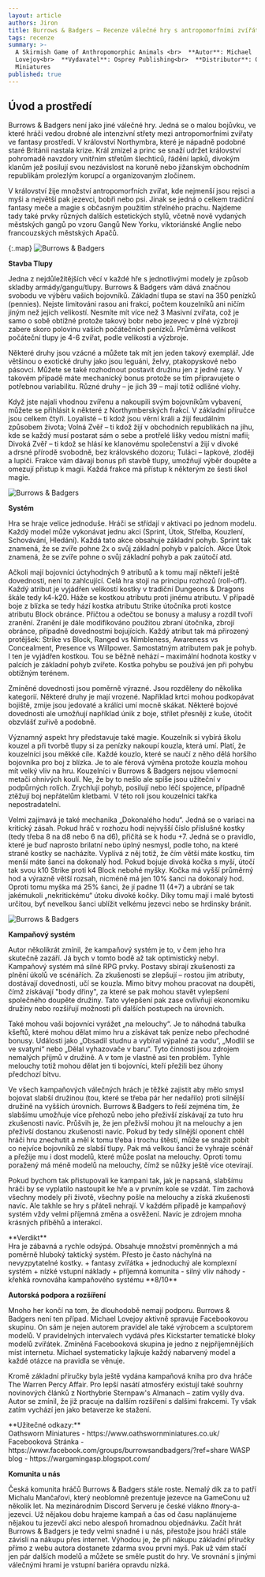 ```yaml
---
layout: article
authors: Jiron
title: Burrows & Badgers – Recenze válečné hry s antropomorfními zvířátky
tags: recenze
summary: >-
  A Skirmish Game of Anthropomorphic Animals <br>  **Autor**: Michael
  Lovejoy<br>  **Vydavatel**: Osprey Publishing<br>  **Distributor**: Oathsworn
  Miniatures 
published: true
---
```

## Úvod a prostředí

Burrows & Badgers není jako jiné válečné hry. Jedná se o malou bojůvku, ve které hráči vedou drobné ale intenzivní střety mezi antropomorfními zvířaty ve fantasy prostředí. V království Northymbra, které je nápadně podobné staré Británii nastala krize. Král zmizel a princ se snaží udržet království pohromadě navzdory vnitřním střetům šlechticů, řádění lapků, divokým klanům jež posilují svou nezávislost na koruně nebo jižanským obchodním republikám prolezlým korupcí a organizovaným zločinem.

V království žije množství antropomorfních zvířat, kde nejmenší jsou rejsci a myši a největší pak jezevci, bobři nebo psi. Jinak se jedná o celkem tradiční fantasy meče a magie s občasným použitím střelného prachu. Najdeme tady také prvky různých dalších estetických stylů, včetně nově vydaných městských gangů po vzoru Gangů New Yorku, viktoriánské Anglie nebo francouzských městských Apačů.

{:.map} 
![Burrows & Badgers]({{site.baseurl}}/88/bblogo.jpg)

**Stavba Tlupy**

Jedna z nejdůležitějších věcí v každé hře s jednotlivými modely je způsob skladby armády/gangu/tlupy. Burrows & Badgers vám dává značnou svobodu ve výběru vašich bojovníků. Základní tlupa se staví na 350 penízků (pennies). Nejste limitováni rasou ani frakcí, počtem kouzelníků ani ničím jiným než jejich velikostí. Nesmíte mít více než 3 Masivní zvířata, což je samo o sobě obtížné protože takový bobr nebo jezevec v plné výzbroji zabere skoro polovinu vašich počátečních penízků. Průměrná velikost počáteční tlupy je 4-6 zvířat, podle velikosti a výzbroje.

Některé druhy jsou vzácné a můžete tak mít jen jeden takový exemplář. Jde většinou o exotické druhy jako jsou leguáni, želvy, ptakopyskové nebo pásovci. Můžete se také rozhodnout postavit družinu jen z jedné rasy. V takovém případě máte mechanický bonus protože se tím připravujete o potřebnou variabilitu. Různé druhy – je jich 39 – mají totiž odlišné vlohy.

Když jste najali vhodnou zvířenu a nakoupili svým bojovníkům vybavení, můžete se přihlásit k některé z Northymberských frakcí. V základní příručce jsou celkem čtyři. Loyalisté – ti kdož jsou věrní králi a žijí feudálním způsobem života; Volná Zvěř – ti kdož žijí v obchodních republikách na jihu, kde se každý musí postarat sám o sebe a protřelé lišky vedou místní mafii; Divoká Zvěř – ti kdož se hlásí ke klanovému společenství a žijí v divoké a drsné přírodě svobodně, bez královského dozoru; Tuláci – lapkové, zloději a lupiči. Frakce vám dávají bonus při stavbě tlupy, umožňují výběr doupěte a omezují přístup k magii. Každá frakce má přístup k některým ze šesti škol magie.

![Burrows & Badgers]({{site.baseurl}}/88/bb01.jpg)


**Systém**

Hra se hraje velice jednoduše. Hráči se střídají v aktivaci po jednom modelu. Každý model může vykonávat jednu akci (Sprint, Útok, Střelba, Kouzlení, Schovávání, Hledání). Každá tato akce obsahuje základní pohyb. Sprint tak znamená, že se zvíře pohne 2x o svůj základní pohyb v palcích. Akce Útok znamená, že se zvíře pohne o svůj základní pohyb a pak zaútočí atd.

Ačkoli mají bojovníci úctyhodných 9 atributů a k tomu mají někteří ještě dovednosti, není to zahlcující. Celá hra stojí na principu rozhozů (roll-off). Každý atribut je vyjádřen velikostí kostky v tradiční Dungeons & Dragons škále tedy k4-k20. Háže se kostkou atributu proti jinému atributu. V případě boje z blízka se tedy hází kostka atributu Strike útočníka proti kostce atributu Block obránce. Přičtou a odečtou se bonusy a malusy a rozdíl tvoří zranění. Zranění je dále modifikováno použitou zbraní útočníka, zbrojí obránce, případně dovednostmi bojujících. Každý atribut tak má přirozený protějšek: Strike vs Block, Ranged vs Nimbleness, Awareness vs Concealment, Presence vs Willpower. Samostatným atributem pak je pohyb. I ten je vyjádřen kostkou. Tou se běžně nehází – maximální hodnota kostky v palcích je základní pohyb zvířete. Kostka pohybu se používá jen při pohybu obtížným terénem.

Zmíněné dovednosti jsou poměrně výrazné. Jsou rozděleny do několika kategorií. Některé druhy je mají vrozené. Například krtci mohou podkopávat bojiště, zmije jsou jedovaté a králíci umí mocně skákat. Některé bojové dovednosti ale umožňují například únik z boje, střílet přesněji z kuše, útočit obzvlášť zuřivě a podobně.

Významný aspekt hry představuje také magie. Kouzelník si vybírá školu kouzel a při tvorbě tlupy si za penízky nakoupí kouzla, která umí. Platí, že kouzelníci jsou měkké cíle. Každé kouzlo, které se naučí z něho dělá horšího bojovníka pro boj z blízka. Je to ale férová výměna protože kouzla mohou mít velký vliv na hru. Kouzelníci v Burrows & Badgers nejsou všemocní metači ohnivých koulí. Ne, že by to nešlo ale spíše jsou užiteční v podpůrných rolích. Zrychlují pohyb, posilují nebo léčí spojence, případně ztěžují boj nepřátelům kletbami. V této roli jsou kouzelníci takřka nepostradatelní.

Velmi zajímavá je také mechanika „Dokonalého hodu“. Jedná se o variaci na kritický zásah. Pokud hráč v rozhozu hodí nejvyšší číslo příslušné kostky (tedy třeba 8 na d8 nebo 6 na d6), přičítá se k hodu +7. Jedná se o pravidlo, které je buď naprosto brilatní nebo úplný nesmysl, podle toho, na které straně kostky se nacházíte. Vyplívá z něj totiž, že čím větší máte kostku, tím menší máte šanci na dokonalý hod. Pokud bojuje divoká kočka s myší, útočí tak svou k10 Strike proti k4 Block nebohé myšky. Kočka má vyšší průměrný hod a výrazně větší rozsah, nicméně má jen 10% šanci na dokonalý hod. Oproti tomu myška má 25% šanci, že jí padne 11 (4+7) a ubrání se tak jakémukoli „nekritickému“ útoku divoké kočky. Díky tomu mají i malé bytosti určitou, byť nevelkou šanci ublížit velkému jezevci nebo se hrdinsky bránit.

![Burrows & Badgers]({{site.baseurl}}/88/bb02.jpg)


**Kampaňový systém**

Autor několikrát zmínil, že kampaňový systém je to, v čem jeho hra skutečně zazáří. Já bych v tomto bodě až tak optimistický nebyl. Kampaňový systém má silné RPG prvky. Postavy sbírají zkušenosti za plnění úkolů ve scénářích. Za zkušenosti se zlepšují – rostou jim atributy, dostávají dovednosti, učí se kouzla. Mimo bitvy mohou pracovat na doupěti, čímž získávají "body dřiny", za které se pak mohou stavět vylepšení společného doupěte družiny. Tato vylepšení pak zase ovlivňují ekonomiku družiny nebo rozšiřují možnosti při dalších postupech na úrovních.

Také mohou vaši bojovníci vyrážet „na melouchy“. Je to náhodná tabulka kšeftů, které mohou dělat mimo hru a získávat tak peníze nebo přechodné bonusy. Události jako „Obsadil studnu a vybíral výpalné za vodu“, „Modlil se ve svatyni“ nebo „Dělal vyhazovače v baru“. Tyto činnosti jsou zdrojem nemalých příjmů v družině. A v tom je vlastně asi ten problém. Tyhle melouchy totiž mohou dělat jen ti bojovníci, kteří přežili bez úhony předchozí bitvu.

Ve všech kampaňových válečných hrách je těžké zajistit aby mělo smysl bojovat slabší družinou (tou, které se třeba pár her nedařilo) proti silnější družině na vyšších úrovních. Burrows & Badgers to řeší zejména tím, že slabšímu umožňuje více přehozů nebo jeho přeživší získávají za tuto hru zkušenosti navíc. Průšvih je, že jen přeživší mohou jít na melouchy a jen přeživší dostanou zkušenosti navíc. Pokud by tedy silnější oponent chtěl hráči hru znechutit a měl k tomu třeba i trochu štěstí, může se snažit pobít co nejvíce bojovníků ze slabší tlupy. Pak má velkou šanci že vyhraje scénář a přežije mu i dost modelů, které může poslat na melouchy. Oproti tomu poražený má méně modelů na melouchy, čímž se nůžky ještě více otevírají.

Pokud bychom tak přistupovali ke kampani tak, jak je napsaná, slabšímu hráči by se vyplatilo nastoupit ke hře a v prvním kole se vzdát. Tím zachová všechny modely při životě, všechny pošle na melouchy a získá zkušenosti navíc. Ale takhle se hry s přáteli nehrají. V každém případě je kampaňový systém vždy velmi příjemná změna a osvěžení. Navíc je zdrojem mnoha krásných příběhů a interakcí.

<div class="sidebar" markdown="1">
**Verdikt** <br>
Hra je zábavná a rychle odsýpá. Obsahuje množství proměnných a má poměrně hluboký taktický systém. Přesto je často náchylná na nevyzpytatelné kostky. 
+ fantasy zvířátka
+ jednoduchý ale komplexní systém
+ nízké vstupní náklady
+ příjemná komunita
- silný vliv náhody
- křehká rovnováha kampaňového systému
**8/10**
</div>

**Autorská podpora a rozšíření**

Mnoho her končí na tom, že dlouhodobě nemají podporu. Burrows & Badgers není ten případ. Michael Lovejoy aktivně spravuje Facebookovou skupinu. On sám je nejen autorem pravidel ale také výrobcem a sculptorem modelů. V pravidelných intervalech vydává přes Kickstarter tematické bloky modelů zvířátek. Zmíněná Facebooková skupina je jedno z nejpříjemnějších míst internetu. Michael systematicky lajkuje každý nabarvený model a každé otázce na pravidla se věnuje.

Kromě základní příručky byla ještě vydána kampaňová kniha pro dva hráče The Warren Percy Affair. Pro lepší nasátí atmosféry existují také souhrny novinových článků z Northybrie Sternpaw's Almanach – zatím vyšly dva. Autor se zmínil, že již pracuje na dalším rozšíření s dalšími frakcemi. Ty však zatím vychází jen jako betaverze ke stažení.

<div class="sidebar" markdown="1">
**Užitečné odkazy:** <br>
Oathsworn Miniatures - https://www.oathswornminiatures.co.uk/
Facebooková Stránka - https://www.facebook.com/groups/burrowsandbadgers/?ref=share
WASP blog - https://wargamingasp.blogspot.com/
</div>

**Komunita u nás**

Česká komunita hráčů Burrows & Badgers stále roste. Nemalý dík za to patří Michalu Mančařovi, který neoblomně prezentuje jezevce na GameConu už několik let. Na mezinárodním Discord Serveru je české vlákno #nory-a-jezevci. Už nějakou dobu hrajeme kampaň a čas od času naplánujeme nějakou tu jezevčí akci nebo alespoň hromadnou objednávku. Začít hrát Burrows & Badgers je tedy velmi snadné i u nás, přestože jsou hráči stále závislí na nákupu přes internet. Výhodou je, že při nákupu základní příručky přímo z webu autora dostanete zdarma svou první myš. Pak už vám stačí jen pár dalších modelů a můžete se směle pustit do hry. Ve srovnání s jinými válečnými hrami je vstupní bariéra opravdu nízká.
